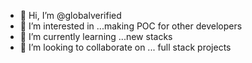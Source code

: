 - 👋 Hi, I’m @globalverified
- 👀 I’m interested in ...making POC for other developers
- 🌱 I’m currently learning ...new stacks
- 💞️ I’m looking to collaborate on ... full stack projects

<!---
globalverified/globalverified is a ✨ special ✨ repository because its `README.md` (this file) appears on your GitHub profile.
You can click the Preview link to take a look at your changes.
--->
